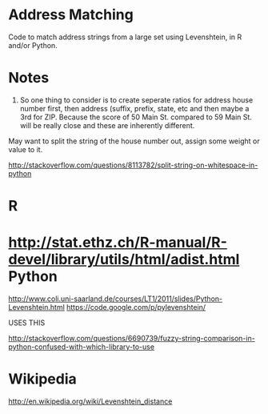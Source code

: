 Address Matching
================

Code to match address strings from a large set using Levenshtein, in R and/or Python. 

Notes
=====

1) So one thing to consider is to create seperate ratios for address house number first, then address (suffix, prefix, state, etc and then maybe a 3rd for ZIP. Because the score of 50 Main St. compared to 59 Main St. will be really close and these are inherently different.

May want to split the string of the house number out, assign some weight or value to it. 

http://stackoverflow.com/questions/8113782/split-string-on-whitespace-in-python

R
==
http://stat.ethz.ch/R-manual/R-devel/library/utils/html/adist.html
Python
======
http://www.coli.uni-saarland.de/courses/LT1/2011/slides/Python-Levenshtein.html
https://code.google.com/p/pylevenshtein/

USES THIS

http://stackoverflow.com/questions/6690739/fuzzy-string-comparison-in-python-confused-with-which-library-to-use

Wikipedia
=========
http://en.wikipedia.org/wiki/Levenshtein_distance


